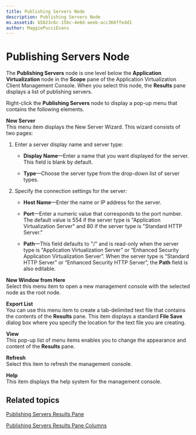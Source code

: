 ```yaml
---
title: Publishing Servers Node
description: Publishing Servers Node
ms.assetid: b5823c6c-15bc-4e8d-aeeb-acc366ffedd1
author: MaggiePucciEvans
---
```


# Publishing Servers Node


The **Publishing Servers** node is one level below the **Application Virtualization** node in the **Scope** pane of the Application Virtualization Client Management Console. When you select this node, the **Results** pane displays a list of publishing servers.

Right-click the **Publishing Servers** node to display a pop-up menu that contains the following elements.

<a href="" id="new-server"></a>**New Server**  
This menu item displays the New Server Wizard. This wizard consists of two pages:

1.  Enter a server display name and server type:

    -   **Display Name**—Enter a name that you want displayed for the server. This field is blank by default.

    -   **Type**—Choose the server type from the drop-down list of server types.

2.  Specify the connection settings for the server:

    -   **Host Name**—Enter the name or IP address for the server.

    -   **Port**—Enter a numeric value that corresponds to the port number. The default value is 554 if the server type is "Application Virtualization Server" and 80 if the server type is "Standard HTTP Server."

    -   **Path**—This field defaults to "/" and is read-only when the server type is "Application Virtualization Server" or “Enhanced Security Application Virtualization Server”. When the server type is “Standard HTTP Server” or “Enhanced Security HTTP Server”, the **Path** field is also editable.

<a href="" id="new-window-from-here"></a>**New Window from Here**  
Select this menu item to open a new management console with the selected node as the root node.

<a href="" id="export-list"></a>**Export List**  
You can use this menu item to create a tab-delimited text file that contains the contents of the **Results** pane. This item displays a standard **File Save** dialog box where you specify the location for the text file you are creating.

<a href="" id="view"></a>**View**  
This pop-up list of menu items enables you to change the appearance and content of the **Results** pane.

<a href="" id="refresh"></a>**Refresh**  
Select this item to refresh the management console.

<a href="" id="help"></a>**Help**  
This item displays the help system for the management console.

## Related topics


[Publishing Servers Results Pane](publishing-servers-results-pane.md)

[Publishing Servers Results Pane Columns](publishing-servers-results-pane-columns.md)

 

 





